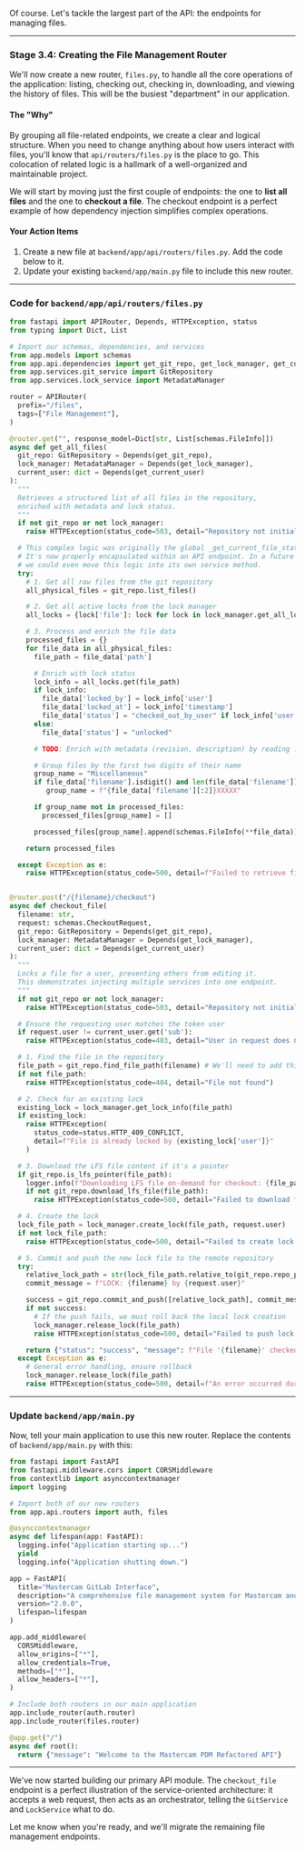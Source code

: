 Of course. Let's tackle the largest part of the API: the endpoints for managing files.

---

### Stage 3.4: Creating the File Management Router

We'll now create a new router, `files.py`, to handle all the core operations of the application: listing, checking out, checking in, downloading, and viewing the history of files. This will be the busiest "department" in our application.

#### The "Why"

By grouping all file-related endpoints, we create a clear and logical structure. When you need to change anything about how users interact with files, you'll know that `api/routers/files.py` is the place to go. This colocation of related logic is a hallmark of a well-organized and maintainable project.

We will start by moving just the first couple of endpoints: the one to **list all files** and the one to **checkout a file**. The checkout endpoint is a perfect example of how dependency injection simplifies complex operations.

#### Your Action Items

1. Create a new file at `backend/app/api/routers/files.py`. Add the code below to it.
2. Update your existing `backend/app/main.py` file to include this new router.

---

### Code for `backend/app/api/routers/files.py`

```python
from fastapi import APIRouter, Depends, HTTPException, status
from typing import Dict, List

# Import our schemas, dependencies, and services
from app.models import schemas
from app.api.dependencies import get_git_repo, get_lock_manager, get_current_user
from app.services.git_service import GitRepository
from app.services.lock_service import MetadataManager

router = APIRouter(
  prefix="/files",
  tags=["File Management"],
)

@router.get("", response_model=Dict[str, List[schemas.FileInfo]])
async def get_all_files(
  git_repo: GitRepository = Depends(get_git_repo),
  lock_manager: MetadataManager = Depends(get_lock_manager),
  current_user: dict = Depends(get_current_user)
):
  """
  Retrieves a structured list of all files in the repository,
  enriched with metadata and lock status.
  """
  if not git_repo or not lock_manager:
    raise HTTPException(status_code=503, detail="Repository not initialized.")

  # This complex logic was originally the global _get_current_file_state function.
  # It's now properly encapsulated within an API endpoint. In a future refactor,
  # we could even move this logic into its own service method.
  try:
    # 1. Get all raw files from the git repository
    all_physical_files = git_repo.list_files()

    # 2. Get all active locks from the lock manager
    all_locks = {lock['file']: lock for lock in lock_manager.get_all_locks()}

    # 3. Process and enrich the file data
    processed_files = {}
    for file_data in all_physical_files:
      file_path = file_data['path']

      # Enrich with lock status
      lock_info = all_locks.get(file_path)
      if lock_info:
        file_data['locked_by'] = lock_info['user']
        file_data['locked_at'] = lock_info['timestamp']
        file_data['status'] = "checked_out_by_user" if lock_info['user'] == current_user.get('sub') else "locked"
      else:
        file_data['status'] = "unlocked"

      # TODO: Enrich with metadata (revision, description) by reading .meta.json files.

      # Group files by the first two digits of their name
      group_name = "Miscellaneous"
      if file_data['filename'].isdigit() and len(file_data['filename']) >= 7:
         group_name = f"{file_data['filename'][:2]}XXXXX"

      if group_name not in processed_files:
        processed_files[group_name] = []

      processed_files[group_name].append(schemas.FileInfo(**file_data))

    return processed_files

  except Exception as e:
    raise HTTPException(status_code=500, detail=f"Failed to retrieve file list: {e}")


@router.post("/{filename}/checkout")
async def checkout_file(
  filename: str,
  request: schemas.CheckoutRequest,
  git_repo: GitRepository = Depends(get_git_repo),
  lock_manager: MetadataManager = Depends(get_lock_manager),
  current_user: dict = Depends(get_current_user)
):
  """
  Locks a file for a user, preventing others from editing it.
  This demonstrates injecting multiple services into one endpoint.
  """
  if not git_repo or not lock_manager:
    raise HTTPException(status_code=503, detail="Repository not initialized.")

  # Ensure the requesting user matches the token user
  if request.user != current_user.get('sub'):
    raise HTTPException(status_code=403, detail="User in request does not match authenticated user.")

  # 1. Find the file in the repository
  file_path = git_repo.find_file_path(filename) # We'll need to add this helper method to GitRepository
  if not file_path:
    raise HTTPException(status_code=404, detail="File not found")

  # 2. Check for an existing lock
  existing_lock = lock_manager.get_lock_info(file_path)
  if existing_lock:
    raise HTTPException(
      status_code=status.HTTP_409_CONFLICT,
      detail=f"File is already locked by {existing_lock['user']}"
    )

  # 3. Download the LFS file content if it's a pointer
  if git_repo.is_lfs_pointer(file_path):
    logger.info(f"Downloading LFS file on-demand for checkout: {file_path}")
    if not git_repo.download_lfs_file(file_path):
      raise HTTPException(status_code=500, detail="Failed to download file content from LFS.")

  # 4. Create the lock
  lock_file_path = lock_manager.create_lock(file_path, request.user)
  if not lock_file_path:
    raise HTTPException(status_code=500, detail="Failed to create lock file.")

  # 5. Commit and push the new lock file to the remote repository
  try:
    relative_lock_path = str(lock_file_path.relative_to(git_repo.repo_path))
    commit_message = f"LOCK: {filename} by {request.user}"

    success = git_repo.commit_and_push([relative_lock_path], commit_message, request.user)
    if not success:
      # If the push fails, we must roll back the local lock creation
      lock_manager.release_lock(file_path)
      raise HTTPException(status_code=500, detail="Failed to push lock file to remote repository.")

    return {"status": "success", "message": f"File '{filename}' checked out successfully."}
  except Exception as e:
    # General error handling, ensure rollback
    lock_manager.release_lock(file_path)
    raise HTTPException(status_code=500, detail=f"An error occurred during checkout: {e}")

```

---

### Update `backend/app/main.py`

Now, tell your main application to use this new router. Replace the contents of `backend/app/main.py` with this:

```python
from fastapi import FastAPI
from fastapi.middleware.cors import CORSMiddleware
from contextlib import asynccontextmanager
import logging

# Import both of our new routers
from app.api.routers import auth, files

@asynccontextmanager
async def lifespan(app: FastAPI):
  logging.info("Application starting up...")
  yield
  logging.info("Application shutting down.")

app = FastAPI(
  title="Mastercam GitLab Interface",
  description="A comprehensive file management system for Mastercam and GitLab.",
  version="2.0.0",
  lifespan=lifespan
)

app.add_middleware(
  CORSMiddleware,
  allow_origins=["*"],
  allow_credentials=True,
  methods=["*"],
  allow_headers=["*"],
)

# Include both routers in our main application
app.include_router(auth.router)
app.include_router(files.router)

@app.get("/")
async def root():
  return {"message": "Welcome to the Mastercam PDM Refactored API"}

```

---

We've now started building our primary API module. The `checkout_file` endpoint is a perfect illustration of the service-oriented architecture: it accepts a web request, then acts as an orchestrator, telling the `GitService` and `LockService` what to do.

Let me know when you're ready, and we'll migrate the remaining file management endpoints.
